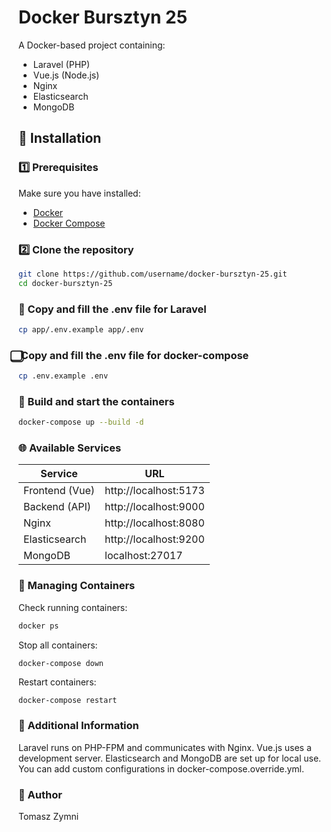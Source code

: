 # Docker Bursztyn 25

A Docker-based project containing:
- Laravel (PHP)
- Vue.js (Node.js)
- Nginx
- Elasticsearch
- MongoDB

## 🚀 Installation

### 1️⃣ Prerequisites
Make sure you have installed:
- [Docker](https://www.docker.com/get-started)
- [Docker Compose](https://docs.docker.com/compose/install/)

### 2️⃣ Clone the repository
```sh
git clone https://github.com/username/docker-bursztyn-25.git
cd docker-bursztyn-25
```

### ️⃣ Copy and fill the .env file for Laravel
```sh
cp app/.env.example app/.env
```

###  ⃣ Copy and fill the .env file for docker-compose

```sh
cp .env.example .env
```

### ️⃣ Build and start the containers

```sh
docker-compose up --build -d
```
### 🌐 Available Services

| Service |	URL |
|---|---|
| Frontend (Vue) |	http://localhost:5173 |
| Backend (API) |	http://localhost:9000 |
| Nginx |	http://localhost:8080 |
| Elasticsearch	| http://localhost:9200 |
| MongoDB |	 localhost:27017 |

### 🔧 Managing Containers

Check running containers:

```sh
docker ps
```
Stop all containers:

```shell
docker-compose down
```

Restart containers:

```sh
docker-compose restart
```

### 📌 Additional Information

Laravel runs on PHP-FPM and communicates with Nginx.
Vue.js uses a development server.
Elasticsearch and MongoDB are set up for local use.
You can add custom configurations in docker-compose.override.yml.


### 👤 Author
Tomasz Zymni
